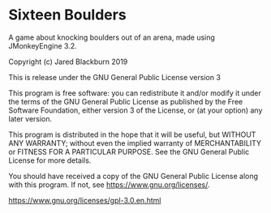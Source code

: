 # Sixteen Boulders

A game about knocking boulders out of an arena, made using JMonkeyEngine 3.2.

Copyright (c) Jared Blackburn 2019

This is release under the GNU General Public License version 3

This program is free software: you can redistribute it and/or modify
it under the terms of the GNU General Public License as published by
the Free Software Foundation, either version 3 of the License, or
(at your option) any later version.

This program is distributed in the hope that it will be useful,
but WITHOUT ANY WARRANTY; without even the implied warranty of
MERCHANTABILITY or FITNESS FOR A PARTICULAR PURPOSE.  See the
GNU General Public License for more details.

You should have received a copy of the GNU General Public License
along with this program.  If not, see <https://www.gnu.org/licenses/>.

https://www.gnu.org/licenses/gpl-3.0.en.html
